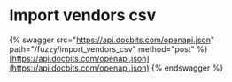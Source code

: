 # Import vendors csv

{% swagger src="https://api.docbits.com/openapi.json" path="/fuzzy/import_vendors_csv" method="post" %}
[https://api.docbits.com/openapi.json](https://api.docbits.com/openapi.json)
{% endswagger %}
